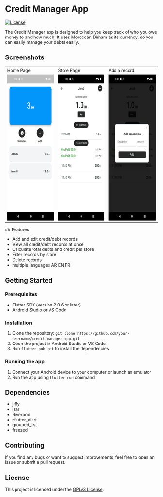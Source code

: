 # Credit Manager App

[![License](https://img.shields.io/badge/License-MIT-blue.svg)](https://opensource.org/licenses/MIT)

The Credit Manager app is designed to help you keep track of who you owe money to and how much. It uses Moroccan Dirham as its currency, so you can easily manage your debts easily.

## Screenshots
<table>
  <tr>
    <td>Home Page</td>
     <td>Store Page</td>
     <td>Add a record</td>
  </tr>
  <tr>
    <td><img src="screenshots/1.png" width=270 height=480></td>
    <td><img src="screenshots/2.png" width=270 height=480></td>
    <td><img src="screenshots/4.png" width=270 height=480></td>
  </tr>
 </table>
## Features

- Add and edit credit/debt records
- View all credit/debt records at once
- Calculate total debts and credit per store
- Filter records by store
- Delete records
- multiple languages AR EN FR

## Getting Started

### Prerequisites

- Flutter SDK (version 2.0.6 or later)
- Android Studio or VS Code

### Installation

1. Clone the repository: `git clone https://github.com/your-username/credit-manager-app.git`
2. Open the project in Android Studio or VS Code
3. Run `flutter pub get` to install the dependencies

### Running the app

1. Connect your Android device to your computer or launch an emulator
2. Run the app using `flutter run` command

## Dependencies

- jiffy
- isar
- Riverpod
- rflutter_alert
- grouped_list
- freezed

## Contributing

If you find any bugs or want to suggest improvements, feel free to open an issue or submit a pull request.

## License

This project is licensed under the [GPLv3 License](https://opensource.org/license/gpl-3-0).
